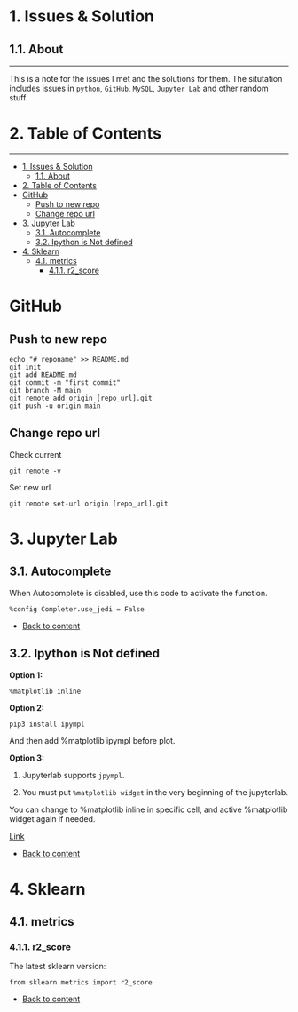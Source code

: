 # 1. Issues & Solution

## 1.1. About
-- --  
This is a note for the issues I met and the solutions for them. The situtation includes issues in `python`, `GitHub`, `MySQL`, `Jupyter Lab` and other random stuff.

# 2. Table of Contents
-- --
- [1. Issues & Solution](#1-issues--solution)
  - [1.1. About](#11-about)
- [2. Table of Contents](#2-table-of-contents)
- [GitHub](#github)
  - [Push to new repo](#push-to-new-repo)
  - [Change repo url](#change-repo-url)
- [3. Jupyter Lab](#3-jupyter-lab)
  - [3.1. Autocomplete](#31-autocomplete)
  - [3.2. Ipython is Not defined](#32-ipython-is-not-defined)
- [4. Sklearn](#4-sklearn)
  - [4.1. metrics](#41-metrics)
    - [4.1.1. r2_score](#411-r2_score)



# GitHub

## Push to new repo
```
echo "# reponame" >> README.md
git init
git add README.md
git commit -m "first commit"
git branch -M main
git remote add origin [repo_url].git
git push -u origin main
```

## Change repo url
Check current

```
git remote -v
```

Set new url
```
git remote set-url origin [repo_url].git
```

# 3. Jupyter Lab

## 3.1. Autocomplete  
When Autocomplete is disabled, use this code to activate the function.
```
%config Completer.use_jedi = False
```
- [Back to content](#2-table-of-contents)


## 3.2. Ipython is Not defined
**Option 1:**
```
%matplotlib inline
```
**Option 2:**
```
pip3 install ipympl
```
And then add %matplotlib ipympl before plot.

**Option 3:**


1. Jupyterlab supports `jpympl`.

2. You must put `%matplotlib widget` in the very beginning of the jupyterlab.

You can change to %matplotlib inline in specific cell, and active %matplotlib widget again if needed.

[Link](https://stackoverflow.com/questions/51922480/javascript-error-ipython-is-not-defined-in-jupyterlab) 
- [Back to content](#2-table-of-contents)




# 4. Sklearn

## 4.1. metrics

### 4.1.1. r2_score

The latest sklearn version:
```
from sklearn.metrics import r2_score
```

- [Back to content](#2-table-of-contents)
